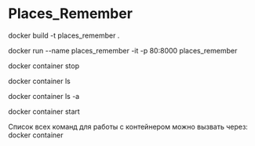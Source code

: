# Places_Remember



docker build -t places_remember .

docker run --name places_remember -it -p 80:8000 places_remember


docker container stop <CONTAINER ID>

docker container ls

docker container ls -a

docker container start <CONTAINER ID>


Список всех команд для работы с контейнером можно вызвать через:
docker container